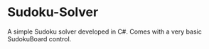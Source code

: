 # Sudoku-Solver
A simple Sudoku solver developed in C#. Comes with a very basic SudokuBoard control.
